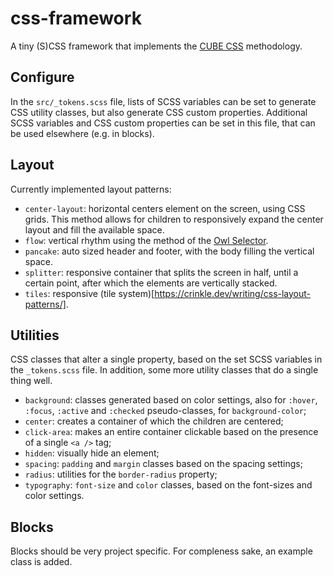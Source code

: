 # css-framework

A tiny (S)CSS framework that implements the [CUBE CSS](https://cube.fyi) methodology.

## Configure

In the `src/_tokens.scss` file, lists of SCSS variables can be set to generate CSS utility classes, but also generate CSS custom properties. Additional SCSS variables and CSS custom properties can be set in this file, that can be used elsewhere (e.g. in blocks).

## Layout

Currently implemented layout patterns:

- `center-layout`: horizontal centers element on the screen, using CSS grids. This method allows for children to responsively expand the center layout and fill the available space.
- `flow`: vertical rhythm using the method of the [Owl Selector](https://crinkle.dev/writing/an-ode-to-the-css-owl-selector/).
- `pancake`: auto sized header and footer, with the body filling the vertical space.
- `splitter`: responsive container that splits the screen in half, until a certain point, after which the elements are vertically stacked.
- `tiles`: responsive (tile system)[https://crinkle.dev/writing/css-layout-patterns/].

## Utilities

CSS classes that alter a single property, based on the set SCSS variables in the `_tokens.scss` file. In addition, some more utility classes that do a single thing well.

- `background`: classes generated based on color settings, also for `:hover`, `:focus`, `:active` and `:checked` pseudo-classes, for `background-color`;
- `center`: creates a container of which the children are centered;
- `click-area`: makes an entire container clickable based on the presence of a single `<a />` tag;
- `hidden`: visually hide an element;
- `spacing`: `padding` and `margin` classes based on the spacing settings;
- `radius`: utilities for the `border-radius` property;
- `typography`: `font-size` and `color` classes, based on the font-sizes and color settings.

## Blocks

Blocks should be very project specific. For compleness sake, an example class is added.
